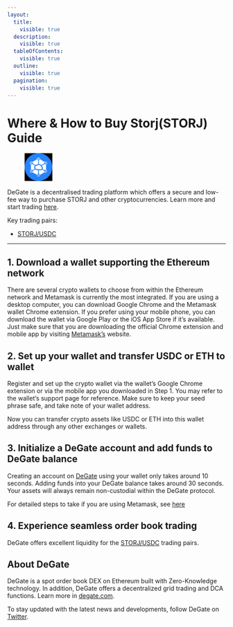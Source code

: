 ```yaml
---
layout:
  title:
    visible: true
  description:
    visible: true
  tableOfContents:
    visible: true
  outline:
    visible: true
  pagination:
    visible: true
---
```


# Where & How to Buy Storj(STORJ) Guide

<figure><img src="../images/storj_0xb64ef51c888972c908cfacf59b47c1afbc0ab8ac1716275709727.jpg" alt="STORJ" width="64"><figcaption></figcaption></figure>

DeGate is a decentralised trading platform which offers a secure and low-fee way to purchase STORJ and other cryptocurrencies. Learn more and start trading [here](https://app.degate.com/trade/USDC/0xb64ef51c888972c908cfacf59b47c1afbc0ab8ac?utm_source=howtobuy).&#x20;

Key trading pairs:

* [STORJ/USDC](https://app.degate.com/trade/USDC/0xb64ef51c888972c908cfacf59b47c1afbc0ab8ac?utm_source=howtobuy)

***

## 1. Download a wallet supporting the Ethereum network

There are several crypto wallets to choose from within the Ethereum network and Metamask is currently the most integrated. If you are using a desktop computer, you can download Google Chrome and the Metamask wallet Chrome extension. If you prefer using your mobile phone, you can download the wallet via Google Play or the iOS App Store if it’s available. Just make sure that you are downloading the official Chrome extension and mobile app by visiting [Metamask’s](https://metamask.io/) website.

## 2. Set up your wallet and transfer USDC or ETH to wallet

Register and set up the crypto wallet via the wallet’s Google Chrome extension or via the mobile app you downloaded in Step 1. You may refer to the wallet’s support page for reference. Make sure to keep your seed phrase safe, and take note of your wallet address.&#x20;

Now you can transfer crypto assets like USDC or ETH into this wallet address through any other exchanges or wallets.

## 3. Initialize a DeGate account and add funds to DeGate balance

Creating an account on [DeGate](https://app.degate.com/?utm_source=STORJ_howtobuy) using your wallet only takes around 10 seconds. Adding funds into your DeGate balance takes around 30 seconds. Your assets will always remain non-custodial within the DeGate protocol.

For detailed steps to take if you are using Metamask, see [here](https://docs.degate.com/v/product_en/main-features/wallet-connectivity/metamask)

## 4. Experience seamless order book trading

DeGate offers excellent liquidity for the [STORJ/USDC](https://app.degate.com/trade/USDC/0xb64ef51c888972c908cfacf59b47c1afbc0ab8ac?utm_source=howtobuy) trading pairs.&#x20;

## About DeGate

DeGate is a spot order book DEX on Ethereum built with Zero-Knowledge technology. In addition, DeGate offers a decentralized grid trading and DCA functions.  Learn more in [degate.com](https://degate.com/?utm_source=STORJ_howtobuy).

To stay updated with the latest news and developments, follow DeGate on [Twitter](https://twitter.com/degatedex).
